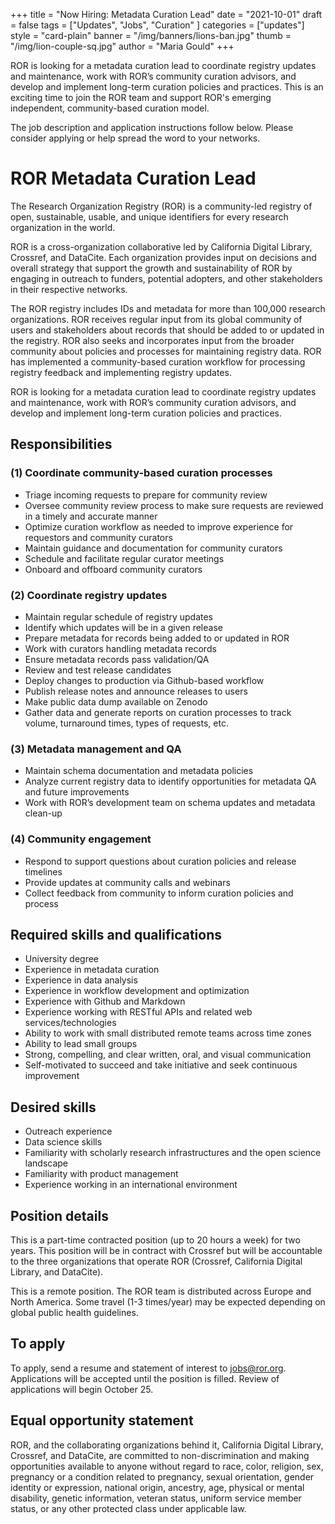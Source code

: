 +++
title = "Now Hiring: Metadata Curation Lead"
date = "2021-10-01"
draft = false
tags = ["Updates", "Jobs", "Curation" ]
categories = ["updates"]
style = "card-plain"
banner = "/img/banners/lions-ban.jpg"
thumb = "/img/lion-couple-sq.jpg"
author = "Maria Gould"
+++

ROR is looking for a metadata curation lead to coordinate registry updates and maintenance, work with ROR’s community curation advisors, and develop and implement long-term curation policies and practices. This is an exciting time to join the ROR team and support ROR's emerging independent, community-based curation model.

The job description and application instructions follow below. Please consider applying or help spread the word to your networks.

# ROR Metadata Curation Lead

The Research Organization Registry (ROR) is a community-led registry of open, sustainable, usable, and unique identifiers for every research organization in the world.

ROR is a cross-organization collaborative led by California Digital Library, Crossref, and DataCite. Each organization provides input on decisions and overall strategy that support the growth and sustainability of ROR by engaging in outreach to funders, potential adopters, and other stakeholders in their respective networks.

The ROR registry includes IDs and metadata for more than 100,000 research organizations. ROR receives regular input from its global community of users and stakeholders about records that should be added to or updated in the registry. ROR also seeks and incorporates input from the broader community about policies and processes for maintaining registry data. ROR has implemented a community-based curation workflow for processing registry feedback and implementing registry updates.

ROR is looking for a metadata curation lead to coordinate registry updates and maintenance, work with ROR’s community curation advisors, and develop and implement long-term curation policies and practices.

## Responsibilities
### (1) Coordinate community-based curation processes
- Triage incoming requests to prepare for community review
- Oversee community review process to make sure requests are reviewed in a timely and accurate manner
- Optimize curation workflow as needed to improve experience for requestors and community curators
- Maintain guidance and documentation for community curators
- Schedule and facilitate regular curator meetings
- Onboard and offboard community curators

### (2) Coordinate registry updates
- Maintain regular schedule of registry updates
- Identify which updates will be in a given release
- Prepare metadata for records being added to or updated in ROR
- Work with curators handling metadata records
- Ensure metadata records pass validation/QA
- Review and test release candidates
- Deploy changes to production via Github-based workflow
- Publish release notes and announce releases to users
- Make public data dump available on Zenodo
- Gather data and generate reports on curation processes to track volume, turnaround times, types of requests, etc.

### (3) Metadata management and QA
- Maintain schema documentation and metadata policies
- Analyze current registry data to identify opportunities for metadata QA and future improvements
- Work with ROR’s development team on schema updates and metadata clean-up

### (4) Community engagement
- Respond to support questions about curation policies and release timelines
- Provide updates at community calls and webinars
- Collect feedback from community to inform curation policies and process

## Required skills and qualifications
- University degree
- Experience in metadata curation
- Experience in data analysis
- Experience in workflow development and optimization
- Experience with Github and Markdown
- Experience working with RESTful APIs and related web services/technologies
- Ability to work with small distributed remote teams across time zones
- Ability to lead small groups
- Strong, compelling, and clear written, oral, and visual communication
- Self-motivated to succeed and take initiative and seek continuous improvement

## Desired skills
- Outreach experience
- Data science skills
- Familiarity with scholarly research infrastructures and the open science landscape
- Familiarity with product management
- Experience working in an international environment

## Position details
This is a part-time contracted position (up to 20 hours a week) for two years. This position will be in contract with Crossref but will be accountable to the three organizations that operate ROR (Crossref, California Digital Library, and DataCite).

This is a remote position. The ROR team is distributed across Europe and North America. Some travel (1-3 times/year) may be expected depending on global public health guidelines.

## To apply
To apply, send a resume and statement of interest to jobs@ror.org. Applications will be accepted until the position is filled. Review of applications will begin October 25.

## Equal opportunity statement
ROR, and the collaborating organizations behind it, California Digital Library, Crossref, and DataCite, are committed to non-discrimination and making opportunities available to anyone without regard to race, color, religion, sex, pregnancy or a condition related to pregnancy, sexual orientation, gender identity or expression, national origin, ancestry, age, physical or mental disability, genetic information, veteran status, uniform service member status, or any other protected class under applicable law.
